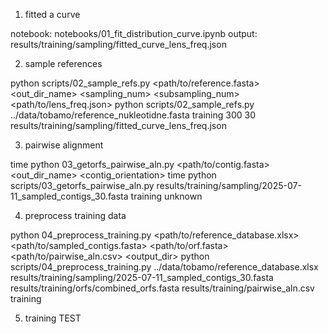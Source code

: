 1. fitted a curve 

notebook: notebooks/01_fit_distribution_curve.ipynb
output: results/training/sampling/fitted_curve_lens_freq.json

2. sample references

python scripts/02_sample_refs.py <path/to/reference.fasta> <out_dir_name> <sampling_num> <subsampling_num> <path/to/lens_freq.json>
python scripts/02_sample_refs.py ../data/tobamo/reference_nukleotidne.fasta training 300 30 results/training/sampling/fitted_curve_lens_freq.json

3. pairwise alignment

time python 03_getorfs_pairwise_aln.py <path/to/contig.fasta> <out_dir_name> <contig_orientation>
time python scripts/03_getorfs_pairwise_aln.py results/training/sampling/2025-07-11_sampled_contigs_30.fasta training unknown

4. preprocess training data 

python 04_preprocess_training.py <path/to/reference_database.xlsx> <path/to/sampled_contigs.fasta> <path/to/orf.fasta> <path/to/pairwise_aln.csv> <output_dir>
python scripts/04_preprocess_training.py ../data/tobamo/reference_database.xlsx results/training/sampling/2025-07-11_sampled_contigs_30.fasta results/training/orfs/combined_orfs.fasta results/training/pairwise_aln.csv training

5. training TEST